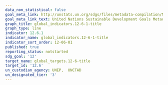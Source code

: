 ```yaml
---
data_non_statistical: false
goal_meta_link: http://unstats.un.org/sdgs/files/metadata-compilation/Metadata-Goal-12.pdf
goal_meta_link_text: United Nations Sustainable Development Goals Metadata (pdf 782kB)
graph_title: global_indicators.12-6-1-title
graph_type: line
indicator: 12.6.1
indicator_name: global_indicators.12-6-1-title
indicator_sort_order: 12-06-01
published: true
reporting_status: notstarted
sdg_goal: '12'
target_name: global_targets.12-6-title
target_id: '12.6'
un_custodian_agency: UNEP,  UNCTAD
un_designated_tier: '3'
---
```


